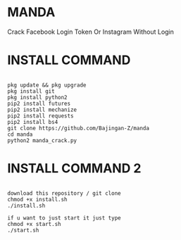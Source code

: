 # MANDA
Crack Facebook Login Token Or Instagram Without Login

# INSTALL COMMAND
``````

pkg update && pkg upgrade
pkg install git
pkg install python2
pip2 install futures
pip2 install mechanize
pip2 install requests
pip2 install bs4
git clone https://github.com/Bajingan-Z/manda
cd manda
python2 manda_crack.py 

``````

# INSTALL COMMAND 2

``````

download this repository / git clone
chmod +x install.sh
./install.sh

if u want to just start it just type
chmod +x start.sh
./start.sh
